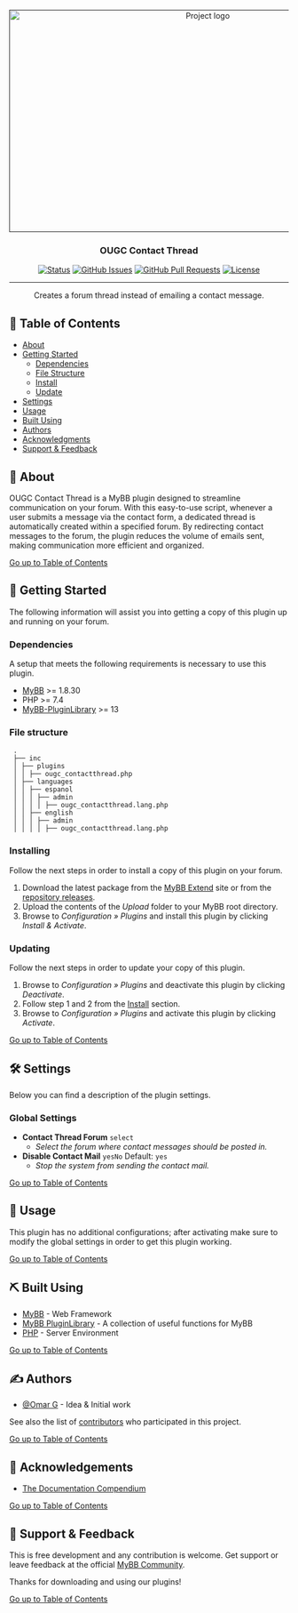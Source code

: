 <p align="center">
    <a href="" rel="noopener">
        <img width="700" height="400" src="https://github.com/OUGC-Network/OUGC-Contact-Thread/assets/1786584/d5f06e8a-5850-4836-8a83-b7b5b4f2ecf5" alt="Project logo">
    </a>
</p>

<h3 align="center">OUGC Contact Thread</h3>

<div align="center">

[![Status](https://img.shields.io/badge/status-active-success.svg)]()
[![GitHub Issues](https://img.shields.io/github/issues/OUGC-Network/OUGC-Contact-Thread.svg)](./issues)
[![GitHub Pull Requests](https://img.shields.io/github/issues-pr/OUGC-Network/OUGC-Contact-Thread-Media.svg)](./pulls)
[![License](https://img.shields.io/badge/license-GPL-blue)](/LICENSE)

</div>

---

<p align="center"> Creates a forum thread instead of emailing a contact message.
    <br> 
</p>

## 📜 Table of Contents <a name = "table_of_contents"></a>

- [About](#about)
- [Getting Started](#getting_started)
	- [Dependencies](#dependencies)
	- [File Structure](#file_structure)
	- [Install](#install)
	- [Update](#update)
- [Settings](#settings)
- [Usage](#usage)
- [Built Using](#built_using)
- [Authors](#authors)
- [Acknowledgments](#acknowledgement)
- [Support & Feedback](#support)

## 🚀 About <a name = "about"></a>

OUGC Contact Thread is a MyBB plugin designed to streamline communication on your forum. With this easy-to-use script, whenever a user submits a message via the contact form, a dedicated thread is automatically created within a specified forum. By redirecting contact messages to the forum, the plugin reduces the volume of emails sent, making communication more efficient and organized.

[Go up to Table of Contents](#table_of_contents)

## 📍 Getting Started <a name = "getting_started"></a>

The following information will assist you into getting a copy of this plugin up and running on your forum.

### Dependencies <a name = "dependencies"></a>

A setup that meets the following requirements is necessary to use this plugin.

- [MyBB](https://mybb.com/) >= 1.8.30
- PHP >= 7.4
- [MyBB-PluginLibrary](https://github.com/frostschutz/MyBB-PluginLibrary) >= 13

### File structure <a name = "file_structure"></a>

  ```
   .
   ├── inc
   │ ├── plugins
   │ │ ├── ougc_contactthread.php
   │ ├── languages
   │ │ ├── espanol
   │ │ │ ├── admin
   │ │ │ │ ├── ougc_contactthread.lang.php
   │ │ ├── english
   │ │ │ ├── admin
   │ │ │ │ ├── ougc_contactthread.lang.php
   ```

### Installing <a name = "install"></a>

Follow the next steps in order to install a copy of this plugin on your forum.

1. Download the latest package from the [MyBB Extend](https://community.mybb.com/mods.php?action=view&pid=1361) site or from the [repository releases](https://github.com/OUGC-Network/OUGC-Contact-Thread/releases/latest).
2. Upload the contents of the _Upload_ folder to your MyBB root directory.
3. Browse to _Configuration » Plugins_ and install this plugin by clicking _Install & Activate_.

### Updating <a name = "update"></a>

Follow the next steps in order to update your copy of this plugin.

1. Browse to _Configuration » Plugins_ and deactivate this plugin by clicking _Deactivate_.
2. Follow step 1 and 2 from the [Install](#install) section.
3. Browse to _Configuration » Plugins_ and activate this plugin by clicking _Activate_.

[Go up to Table of Contents](#table_of_contents)

## 🛠 Settings <a name = "settings"></a>

Below you can find a description of the plugin settings.

### Global Settings

- **Contact Thread Forum** `select`
	- _Select the forum where contact messages should be posted in._
- **Disable Contact Mail** `yesNo` Default: `yes`
	- _Stop the system from sending the contact mail._

[Go up to Table of Contents](#table_of_contents)

## 📖 Usage <a name="usage"></a>

This plugin has no additional configurations; after activating make sure to modify the global settings in order to get this plugin working.

[Go up to Table of Contents](#table_of_contents)

## ⛏ Built Using <a name = "built_using"></a>

- [MyBB](https://mybb.com/) - Web Framework
- [MyBB PluginLibrary](https://github.com/frostschutz/MyBB-PluginLibrary) - A collection of useful functions for MyBB
- [PHP](https://www.php.net/) - Server Environment

[Go up to Table of Contents](#table_of_contents)

## ✍️ Authors <a name = "authors"></a>

- [@Omar G](https://github.com/Sama34) - Idea & Initial work

See also the list of [contributors](https://github.com/OUGC-Network/OUGC-Contact-Thread/contributors) who participated in this project.

[Go up to Table of Contents](#table_of_contents)

## 🎉 Acknowledgements <a name = "acknowledgement"></a>

- [The Documentation Compendium](https://github.com/kylelobo/The-Documentation-Compendium)

[Go up to Table of Contents](#table_of_contents)

## 🎈 Support & Feedback <a name="support"></a>

This is free development and any contribution is welcome. Get support or leave feedback at the official [MyBB Community](https://community.mybb.com/thread-227574.html).

Thanks for downloading and using our plugins!

[Go up to Table of Contents](#table_of_contents)